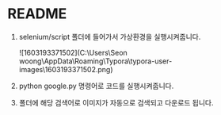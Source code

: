 # README	

1. selenium/script 폴더에 들어가서 가상환경을 실행시켜줍니다.

   ![1603193371502](C:\Users\Seon woong\AppData\Roaming\Typora\typora-user-images\1603193371502.png)

2. python google.py 명령어로 코드를 실행시켜줍니다.

3. 폴더에 해당 검색어로 이미지가 자동으로 검색되고 다운로드 됩니다.

